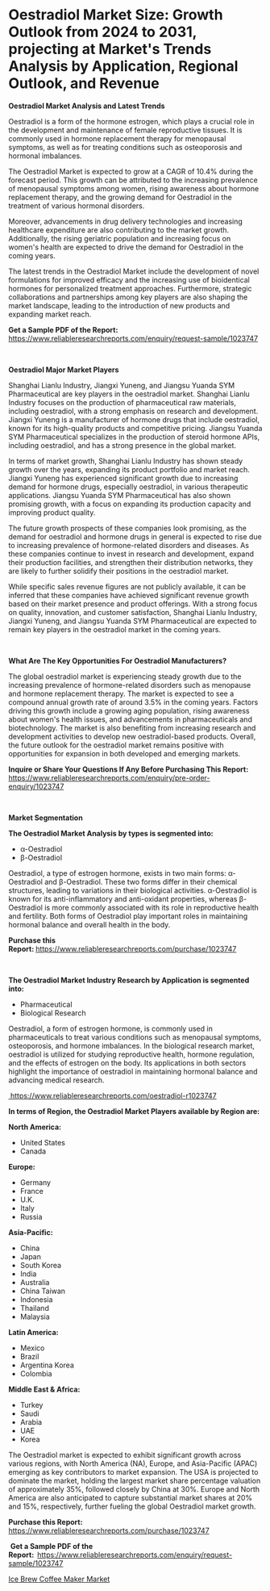 <p><h1>Oestradiol Market Size: Growth Outlook from 2024 to 2031, projecting at Market's Trends Analysis by Application, Regional Outlook, and Revenue</h1></p><p><strong>Oestradiol Market Analysis and Latest Trends</strong></p>
<p><p>Oestradiol is a form of the hormone estrogen, which plays a crucial role in the development and maintenance of female reproductive tissues. It is commonly used in hormone replacement therapy for menopausal symptoms, as well as for treating conditions such as osteoporosis and hormonal imbalances.</p><p>The Oestradiol Market is expected to grow at a CAGR of 10.4% during the forecast period. This growth can be attributed to the increasing prevalence of menopausal symptoms among women, rising awareness about hormone replacement therapy, and the growing demand for Oestradiol in the treatment of various hormonal disorders.</p><p>Moreover, advancements in drug delivery technologies and increasing healthcare expenditure are also contributing to the market growth. Additionally, the rising geriatric population and increasing focus on women's health are expected to drive the demand for Oestradiol in the coming years.</p><p>The latest trends in the Oestradiol Market include the development of novel formulations for improved efficacy and the increasing use of bioidentical hormones for personalized treatment approaches. Furthermore, strategic collaborations and partnerships among key players are also shaping the market landscape, leading to the introduction of new products and expanding market reach.</p></p>
<p><strong>Get a Sample PDF of the Report:&nbsp;</strong> <a href="https://www.reliableresearchreports.com/enquiry/request-sample/1023747">https://www.reliableresearchreports.com/enquiry/request-sample/1023747</a></p>
<p>&nbsp;</p>
<p><strong>Oestradiol Major Market Players</strong></p>
<p><p>Shanghai Lianlu Industry, Jiangxi Yuneng, and Jiangsu Yuanda SYM Pharmaceutical are key players in the oestradiol market. Shanghai Lianlu Industry focuses on the production of pharmaceutical raw materials, including oestradiol, with a strong emphasis on research and development. Jiangxi Yuneng is a manufacturer of hormone drugs that include oestradiol, known for its high-quality products and competitive pricing. Jiangsu Yuanda SYM Pharmaceutical specializes in the production of steroid hormone APIs, including oestradiol, and has a strong presence in the global market.</p><p>In terms of market growth, Shanghai Lianlu Industry has shown steady growth over the years, expanding its product portfolio and market reach. Jiangxi Yuneng has experienced significant growth due to increasing demand for hormone drugs, especially oestradiol, in various therapeutic applications. Jiangsu Yuanda SYM Pharmaceutical has also shown promising growth, with a focus on expanding its production capacity and improving product quality.</p><p>The future growth prospects of these companies look promising, as the demand for oestradiol and hormone drugs in general is expected to rise due to increasing prevalence of hormone-related disorders and diseases. As these companies continue to invest in research and development, expand their production facilities, and strengthen their distribution networks, they are likely to further solidify their positions in the oestradiol market.</p><p>While specific sales revenue figures are not publicly available, it can be inferred that these companies have achieved significant revenue growth based on their market presence and product offerings. With a strong focus on quality, innovation, and customer satisfaction, Shanghai Lianlu Industry, Jiangxi Yuneng, and Jiangsu Yuanda SYM Pharmaceutical are expected to remain key players in the oestradiol market in the coming years.</p></p>
<p>&nbsp;</p>
<p><strong>What Are The Key Opportunities For Oestradiol Manufacturers?</strong></p>
<p><p>The global oestradiol market is experiencing steady growth due to the increasing prevalence of hormone-related disorders such as menopause and hormone replacement therapy. The market is expected to see a compound annual growth rate of around 3.5% in the coming years. Factors driving this growth include a growing aging population, rising awareness about women's health issues, and advancements in pharmaceuticals and biotechnology. The market is also benefiting from increasing research and development activities to develop new oestradiol-based products. Overall, the future outlook for the oestradiol market remains positive with opportunities for expansion in both developed and emerging markets.</p></p>
<p><strong>Inquire or Share Your Questions If Any Before Purchasing This Report:</strong> <a href="https://www.reliableresearchreports.com/enquiry/pre-order-enquiry/1023747">https://www.reliableresearchreports.com/enquiry/pre-order-enquiry/1023747</a></p>
<p>&nbsp;</p>
<p><strong>Market Segmentation</strong></p>
<p><strong>The Oestradiol Market Analysis by types is segmented into:</strong></p>
<p><ul><li>α-Oestradiol</li><li>β-Oestradiol</li></ul></p>
<p><p>Oestradiol, a type of estrogen hormone, exists in two main forms: α-Oestradiol and β-Oestradiol. These two forms differ in their chemical structures, leading to variations in their biological activities. α-Oestradiol is known for its anti-inflammatory and anti-oxidant properties, whereas β-Oestradiol is more commonly associated with its role in reproductive health and fertility. Both forms of Oestradiol play important roles in maintaining hormonal balance and overall health in the body.</p></p>
<p><strong>Purchase this Report:&nbsp;</strong><a href="https://www.reliableresearchreports.com/purchase/1023747">https://www.reliableresearchreports.com/purchase/1023747</a></p>
<p>&nbsp;</p>
<p><strong>The Oestradiol Market Industry Research by Application is segmented into:</strong></p>
<p><ul><li>Pharmaceutical</li><li>Biological Research</li></ul></p>
<p><p>Oestradiol, a form of estrogen hormone, is commonly used in pharmaceuticals to treat various conditions such as menopausal symptoms, osteoporosis, and hormone imbalances. In the biological research market, oestradiol is utilized for studying reproductive health, hormone regulation, and the effects of estrogen on the body. Its applications in both sectors highlight the importance of oestradiol in maintaining hormonal balance and advancing medical research.</p></p>
<p><a href="https://www.reliableresearchreports.com/oestradiol-r1023747">&nbsp;https://www.reliableresearchreports.com/oestradiol-r1023747</a></p>
<p><strong>In terms of Region, the Oestradiol Market Players available by Region are:</strong></p>
<p>
    <p> <strong> North America: </strong>
        <ul>
            <li>United States</li>
            <li>Canada</li>
        </ul>
        </p> 
    <p> <strong> Europe: </strong>
        <ul>
            <li>Germany</li>
            <li>France</li>
            <li>U.K.</li>
            <li>Italy</li>
            <li>Russia</li>
        </ul>
        </p> 
    <p> <strong> Asia-Pacific: </strong>
        <ul>
            <li>China</li>
            <li>Japan</li>
            <li>South Korea</li>
            <li>India</li>
            <li>Australia</li>
            <li>China Taiwan</li>
            <li>Indonesia</li>
            <li>Thailand</li>
            <li>Malaysia</li>
        </ul>
        </p> 
    <p> <strong> Latin America: </strong>
        <ul>
            <li>Mexico</li>
            <li>Brazil</li>
            <li>Argentina Korea</li>
            <li>Colombia</li>
        </ul>
        </p> 
    <p> <strong> Middle East & Africa: </strong>
        <ul>
            <li>Turkey</li>
            <li>Saudi</li>
            <li>Arabia</li>
            <li>UAE</li>
            <li>Korea</li>
        </ul>
    </p>
    </p>
<p><p>The Oestradiol market is expected to exhibit significant growth across various regions, with North America (NA), Europe, and Asia-Pacific (APAC) emerging as key contributors to market expansion. The USA is projected to dominate the market, holding the largest market share percentage valuation of approximately 35%, followed closely by China at 30%. Europe and North America are also anticipated to capture substantial market shares at 20% and 15%, respectively, further fueling the global Oestradiol market growth.</p></p>
<p><strong>Purchase this Report: </strong><a href="https://www.reliableresearchreports.com/purchase/1023747">https://www.reliableresearchreports.com/purchase/1023747</a></p>
<p>&nbsp;<strong>Get a Sample PDF of the Report:&nbsp;&nbsp;</strong><a href="https://www.reliableresearchreports.com/enquiry/request-sample/1023747">https://www.reliableresearchreports.com/enquiry/request-sample/1023747</a></p>
<p><strong></strong></p>
<p><p><a href="https://github.com/marthawweekle/Market-Research-Report-List-1/blob/main/ice-brew-coffee-maker-market.md">Ice Brew Coffee Maker Market</a></p></p>